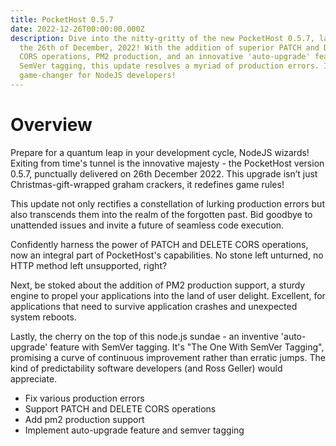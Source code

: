 ```yaml
---
title: PocketHost 0.5.7
date: 2022-12-26T00:00:00.000Z
description: Dive into the nitty-gritty of the new PocketHost 0.5.7, launched on
  the 26th of December, 2022! With the addition of superior PATCH and DELETE
  CORS operations, PM2 production, and an innovative 'auto-upgrade' feature with
  SemVer tagging, this update resolves a myriad of production errors. It's a
  game-changer for NodeJS developers!
---
```


# Overview

Prepare for a quantum leap in your development cycle, NodeJS wizards! Exiting from time's tunnel is the innovative majesty - the PocketHost version 0.5.7, punctually delivered on 26th December 2022. This upgrade isn’t just Christmas-gift-wrapped graham crackers, it redefines game rules!

This update not only rectifies a constellation of lurking production errors but also transcends them into the realm of the forgotten past. Bid goodbye to unattended issues and invite a future of seamless code execution.

Confidently harness the power of PATCH and DELETE CORS operations, now an integral part of PocketHost's capabilities. No stone left unturned, no HTTP method left unsupported, right?

Next, be stoked about the addition of PM2 production support, a sturdy engine to propel your applications into the land of user delight. Excellent, for applications that need to survive application crashes and unexpected system reboots.

Lastly, the cherry on the top of this node.js sundae - an inventive 'auto-upgrade' feature with SemVer tagging. It's "The One With SemVer Tagging", promising a curve of continuous improvement rather than erratic jumps. The kind of predictability software developers (and Ross Geller) would appreciate.

- Fix various production errors
- Support PATCH and DELETE CORS operations
- Add pm2 production support
- Implement auto-upgrade feature and semver tagging
